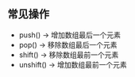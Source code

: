 ## 常见操作
- push() -> 增加数组最后一个元素
- pop()  -> 移除数组最后一个元素
- shift() -> 移除数组最前一个元素
- unshift() -> 增加数组最前一个元素